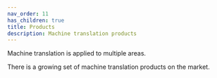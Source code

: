 ```yaml
---
nav_order: 11
has_children: true
title: Products
description: Machine translation products
---
```


Machine translation is applied to multiple areas.

There is a growing set of machine translation products on the market.
